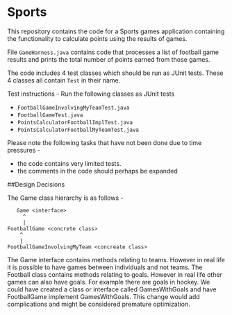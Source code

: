 # Sports

This repository contains the code for a Sports games application containing the functionality to calculate points using the results of games.

File `GameHarness.java` contains code that processes a list of football game results and prints the total number of points earned from those games.

The code includes 4 test classes which should be run as JUnit tests. These 4 classes all contain `Test` in their name. 

Test instructions -
Run the following classes as JUnit tests
-  `FootballGameInvolvingMyTeamTest.java`
-  `FootballGameTest.java`
-  `PointsCalculatorFootballImplTest.java`
-  `PointsCalculatorFootballMyTeamTest.java`

Please note the following tasks that have not been done due to time pressures -
- the code contains very limited tests.
- the comments in the code should perhaps be expanded

##Design Decisions

The Game class hierarchy is as follows -


       Game <interface>
         ^
         |
    FootballGame <concrete class>
        ^
        |
    FootballGameInvolvingMyTeam <concreate class>

  
The Game interface contains methods relating to teams. However in real life it is possible to have games between individuals and not teams. The Football class contains methods relating to goals. However in real life other games can also have goals. For example there are goals in hockey. We could have created a class or interface called GamesWithGoals and have FootballGame implement GamesWithGoals. This change would add complications and might be considered premature optimization.
